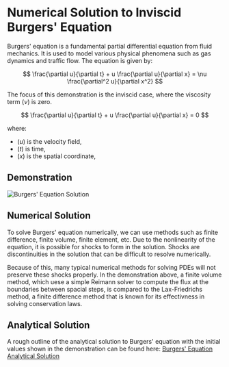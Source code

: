 <script type="text/x-mathjax-config">
  MathJax.Hub.Config({
    tex2jax: {
      inlineMath: [ ['$','$'], ["\\(","\\)"] ],
      processEscapes: true
    }
  });
</script>
    
<script type="text/javascript"
        src="https://cdn.mathjax.org/mathjax/latest/MathJax.js?config=TeX-AMS-MML_HTMLorMML">
</script>

# Numerical Solution to Inviscid Burgers' Equation

Burgers' equation is a fundamental partial differential equation from fluid mechanics. It is used to model various physical phenomena such as gas dynamics and traffic flow. The equation is given by:

$$
\frac{\partial u}{\partial t} + u \frac{\partial u}{\partial x} = \nu \frac{\partial^2 u}{\partial x^2}
$$

The focus of this demonstration is the inviscid case, where the viscosity term $( \nu )$ is zero.

$$
\frac{\partial u}{\partial t} + u \frac{\partial u}{\partial x} = 0
$$

where:
- $( u )$ is the velocity field,
- $( t )$ is time,
- $( x )$ is the spatial coordinate,

## Demonstration
![Burgers' Equation Solution](burg.gif)


## Numerical Solution

To solve Burgers' equation numerically, we can use methods such as finite difference, finite volume, finite element, etc.
Due to the nonlinearity of the equation, it is possible for shocks to form in the solution. Shocks are discontinuities in the solution that can be difficult to resolve numerically. 

Because of this, many typical numerical methods for solving PDEs will not preserve these shocks properly. In the demonstration above, a finite volume method, which uese a simple Reimann solver to compute the flux at the boundaries between spacial steps, is compared to the Lax-Friedrichs method, a finite difference method that is known for its effectivness in solving conservation laws.

## Analytical Solution
A rough outline of the analytical solution to Burgers' equation with the initial values shown in the demonstration can be found here: [Burgers' Equation Analytical Solution](weaksolution.pdf)